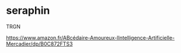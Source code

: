 # seraphin
TRGN

https://www.amazon.fr/ABcédaire-Amoureux-lIntelligence-Artificielle-Mercadier/dp/B0C872FTS3
